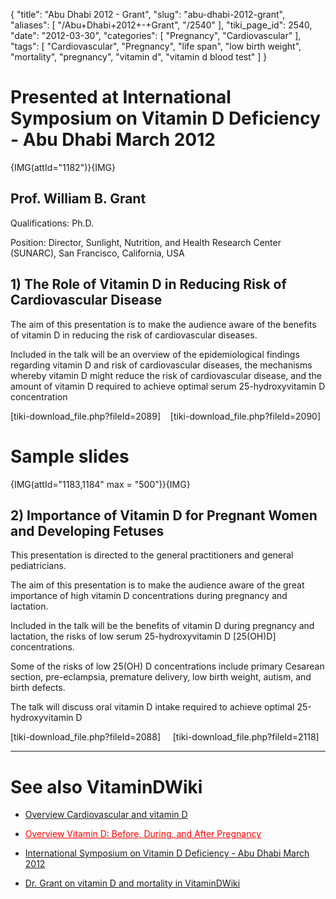 {
    "title": "Abu Dhabi 2012 - Grant",
    "slug": "abu-dhabi-2012-grant",
    "aliases": [
        "/Abu+Dhabi+2012+-+Grant",
        "/2540"
    ],
    "tiki_page_id": 2540,
    "date": "2012-03-30",
    "categories": [
        "Pregnancy",
        "Cardiovascular"
    ],
    "tags": [
        "Cardiovascular",
        "Pregnancy",
        "life span",
        "low birth weight",
        "mortality",
        "pregnancy",
        "vitamin d",
        "vitamin d blood test"
    ]
}


# Presented at International Symposium on Vitamin D Deficiency - Abu Dhabi March 2012

{IMG(attId="1182")}{IMG}

## Prof. William B. Grant

Qualifications: Ph.D.

Position: Director, Sunlight, Nutrition, and Health Research Center (SUNARC), San Francisco, California, USA

## 1) The Role of Vitamin D in Reducing Risk of Cardiovascular Disease

The aim of this presentation is to make the audience aware of the benefits of vitamin D in reducing the risk of cardiovascular diseases.

Included in the talk will be an overview of the epidemiological findings regarding vitamin D and risk of cardiovascular diseases, the mechanisms whereby vitamin D might reduce the risk of cardiovascular disease, and the amount of vitamin D required to achieve optimal serum 25-hydroxyvitamin D concentration

<span>[tiki-download_file.php?fileId=2089]</span>&nbsp; &nbsp; <span>[tiki-download_file.php?fileId=2090]</span>

# Sample slides

{IMG(attId="1183,1184" max = "500")}{IMG}

## 2) Importance of Vitamin D for Pregnant Women and Developing Fetuses

This presentation is directed to the general practitioners and general pediatricians. 

The aim of this presentation is to make the audience aware of the great importance of high vitamin D concentrations during pregnancy and lactation. 

Included in the talk will be the benefits of vitamin D during pregnancy and lactation, the risks of low serum 25-hydroxyvitamin D <span>[25(OH)D]</span> concentrations. 

Some of the risks of low 25(OH) D concentrations include primary Cesarean section, pre-eclampsia, premature delivery, low birth weight, autism, and birth defects.

The talk will discuss oral vitamin D intake required to achieve optimal 25-hydroxyvitamin D

<span>[tiki-download_file.php?fileId=2088]</span> &nbsp; &nbsp; <span>[tiki-download_file.php?fileId=2118]</span>

- - - - - 

# See also VitaminDWiki

* [Overview Cardiovascular and vitamin D](/posts/overview-cardiovascular-and-vitamin-d)

* <a href="/posts/overview-vitamin-d-before-during-and-after-pregnancy" style="color: red; text-decoration: underline;" title="This link has an unknown page_id: 816">Overview Vitamin D: Before, During, and After Pregnancy</a>

* [International Symposium on Vitamin D Deficiency - Abu Dhabi March 2012](/posts/international-symposium-on-vitamin-d-deficiency-abu-dhabi)

* [Dr. Grant on vitamin D and mortality in VitaminDWiki](/posts/dr-grant-on-vitamin-d-and-mortality-in-vitamindwiki)